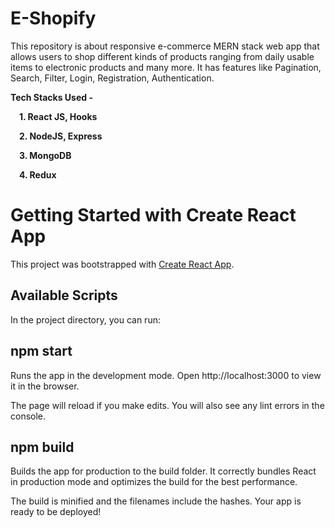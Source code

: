 # E-Shopify
This repository is about responsive e-commerce MERN stack web app that allows users to shop different kinds of products ranging from daily usable items to electronic products and many more. It has features like Pagination, Search, Filter, Login, Registration, Authentication.



**Tech Stacks Used -** 



 &emsp;**1. React JS, Hooks**
  
   &emsp;**2. NodeJS, Express**
  
   &emsp;**3. MongoDB**
  
   &emsp;**4. Redux**

# Getting Started with Create React App

This project was bootstrapped with [Create React App](https://github.com/facebook/create-react-app).

## Available Scripts

In the project directory, you can run:

## npm start

Runs the app in the development mode.
Open http://localhost:3000 to view it in the browser.

The page will reload if you make edits.
You will also see any lint errors in the console.

## npm build

Builds the app for production to the build folder.
It correctly bundles React in production mode and optimizes the build for the best performance.

The build is minified and the filenames include the hashes.
Your app is ready to be deployed!
